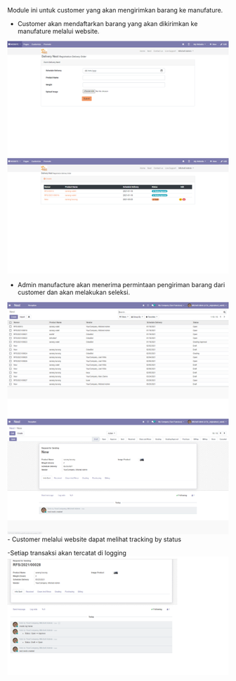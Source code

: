 Module ini untuk customer yang akan mengirimkan barang ke manufature.

- Customer akan mendaftarkan barang yang akan dikirimkan ke manufature melalui website.

<img src="static/image/website_form.png">
<img src="static/image/website_list.png">

- Admin manufacture akan menerima permintaan pengiriman barang dari customer dan akan melakukan seleksi.
<img src="static/image/list.png">
<img src="static/image/form.png">
- Customer melalui website dapat melihat tracking by status
  
-Setiap transaksi akan tercatat di logging
<img src="static/image/log.png">





